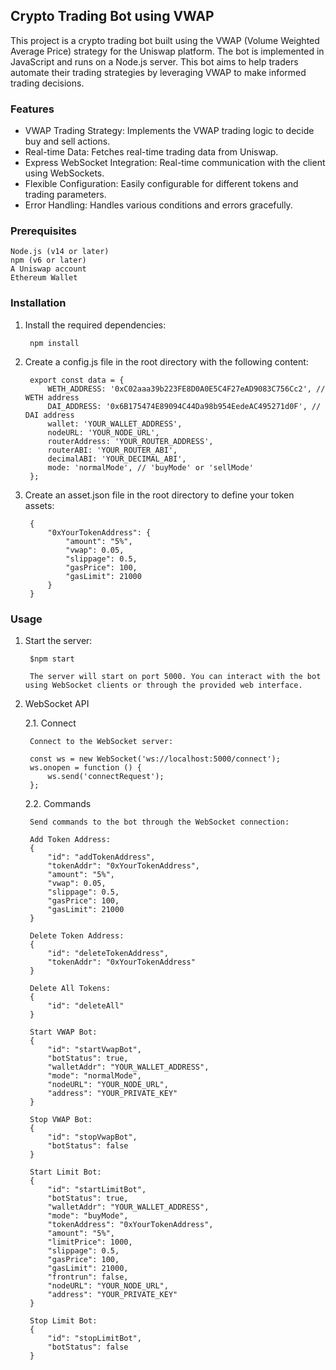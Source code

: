 ## Crypto Trading Bot using VWAP
This project is a crypto trading bot built using the VWAP (Volume Weighted Average Price) strategy for the Uniswap platform. The bot is implemented in JavaScript and runs on a Node.js server. This bot aims to help traders automate their trading strategies by leveraging VWAP to make informed trading decisions.

### Features

- VWAP Trading Strategy: Implements the VWAP trading logic to decide buy and sell actions.
- Real-time Data: Fetches real-time trading data from Uniswap.
- Express WebSocket Integration: Real-time communication with the client using WebSockets.
- Flexible Configuration: Easily configurable for different tokens and trading parameters.
- Error Handling: Handles various conditions and errors gracefully.

### Prerequisites

    Node.js (v14 or later)
    npm (v6 or later)
    A Uniswap account
    Ethereum Wallet

### Installation

1. Install the required dependencies:

        npm install

2. Create a config.js file in the root directory with the following content:

        export const data = {
            WETH_ADDRESS: '0xC02aaa39b223FE8D0A0E5C4F27eAD9083C756Cc2', // WETH address
            DAI_ADDRESS: '0x6B175474E89094C44Da98b954EedeAC495271d0F', // DAI address
            wallet: 'YOUR_WALLET_ADDRESS',
            nodeURL: 'YOUR_NODE_URL',
            routerAddress: 'YOUR_ROUTER_ADDRESS',
            routerABI: 'YOUR_ROUTER_ABI',
            decimalABI: 'YOUR_DECIMAL_ABI',
            mode: 'normalMode', // 'buyMode' or 'sellMode'
        };

3. Create an asset.json file in the root directory to define your token assets:

        {
            "0xYourTokenAddress": {
                "amount": "5%",
                "vwap": 0.05,
                "slippage": 0.5,
                "gasPrice": 100,
                "gasLimit": 21000
            }
        }

### Usage

1. Start the server:

        $npm start

        The server will start on port 5000. You can interact with the bot using WebSocket clients or through the provided web interface.

2. WebSocket API

    2.1. Connect

        Connect to the WebSocket server:

        const ws = new WebSocket('ws://localhost:5000/connect');
        ws.onopen = function () {
            ws.send('connectRequest');
        };

    2.2. Commands

        Send commands to the bot through the WebSocket connection:

        Add Token Address:
        {
            "id": "addTokenAddress",
            "tokenAddr": "0xYourTokenAddress",
            "amount": "5%",
            "vwap": 0.05,
            "slippage": 0.5,
            "gasPrice": 100,
            "gasLimit": 21000
        }

        Delete Token Address:
        {
            "id": "deleteTokenAddress",
            "tokenAddr": "0xYourTokenAddress"
        }

        Delete All Tokens:
        {
            "id": "deleteAll"
        }

        Start VWAP Bot:
        {
            "id": "startVwapBot",
            "botStatus": true,
            "walletAddr": "YOUR_WALLET_ADDRESS",
            "mode": "normalMode",
            "nodeURL": "YOUR_NODE_URL",
            "address": "YOUR_PRIVATE_KEY"
        }

        Stop VWAP Bot:
        {
            "id": "stopVwapBot",
            "botStatus": false
        }

        Start Limit Bot:
        {
            "id": "startLimitBot",
            "botStatus": true,
            "walletAddr": "YOUR_WALLET_ADDRESS",
            "mode": "buyMode",
            "tokenAddress": "0xYourTokenAddress",
            "amount": "5%",
            "limitPrice": 1000,
            "slippage": 0.5,
            "gasPrice": 100,
            "gasLimit": 21000,
            "frontrun": false,
            "nodeURL": "YOUR_NODE_URL",
            "address": "YOUR_PRIVATE_KEY"
        }

        Stop Limit Bot:
        {
            "id": "stopLimitBot",
            "botStatus": false
        }

